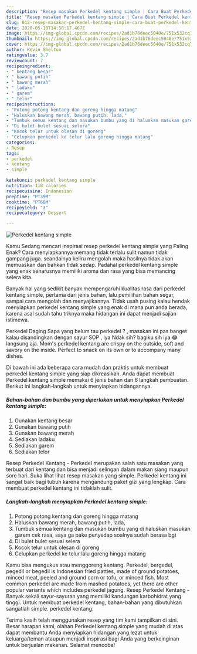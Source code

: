 ```yaml
---
description: "Resep masakan Perkedel kentang simple | Cara Buat Perkedel kentang simple Yang Sedap"
title: "Resep masakan Perkedel kentang simple | Cara Buat Perkedel kentang simple Yang Sedap"
slug: 812-resep-masakan-perkedel-kentang-simple-cara-buat-perkedel-kentang-simple-yang-sedap
date: 2020-05-10T14:58:17.467Z
image: https://img-global.cpcdn.com/recipes/2ad1b76deec5040e/751x532cq70/perkedel-kentang-simple-foto-resep-utama.jpg
thumbnail: https://img-global.cpcdn.com/recipes/2ad1b76deec5040e/751x532cq70/perkedel-kentang-simple-foto-resep-utama.jpg
cover: https://img-global.cpcdn.com/recipes/2ad1b76deec5040e/751x532cq70/perkedel-kentang-simple-foto-resep-utama.jpg
author: Kevin Shelton
ratingvalue: 3.7
reviewcount: 7
recipeingredient:
- " kentang besar"
- " bawang putih"
- " bawang merah"
- " ladaku"
- " garem"
- " telor"
recipeinstructions:
- "Potong potong kentang dan goreng hingga matang"
- "Haluskan bawang merah, bawang putih, lada,"
- "Tumbuk semua kentang dan masukan bumbu yang di haluskan masukan garem cek rasa, saya ga pake penyedap soalnya sudah berasa bgt"
- "Di bulet bulet sesuai selera"
- "Kocok telur untuk olesan di goreng"
- "Celupkan perkedel ke telur lalu goreng hingga matang"
categories:
- Resep
tags:
- perkedel
- kentang
- simple

katakunci: perkedel kentang simple 
nutrition: 118 calories
recipecuisine: Indonesian
preptime: "PT39M"
cooktime: "PT60M"
recipeyield: "3"
recipecategory: Dessert

---
```



![Perkedel kentang simple](https://img-global.cpcdn.com/recipes/2ad1b76deec5040e/751x532cq70/perkedel-kentang-simple-foto-resep-utama.jpg)

Kamu Sedang mencari inspirasi resep perkedel kentang simple yang Paling Enak? Cara menyiapkannya memang tidak terlalu sulit namun tidak gampang juga. seandainya keliru mengolah maka hasilnya tidak akan memuaskan dan bahkan tidak sedap. Padahal perkedel kentang simple yang enak seharusnya memiliki aroma dan rasa yang bisa memancing selera kita.

Banyak hal yang sedikit banyak mempengaruhi kualitas rasa dari perkedel kentang simple, pertama dari jenis bahan, lalu pemilihan bahan segar, sampai cara mengolah dan menyajikannya. Tidak usah pusing kalau hendak menyiapkan perkedel kentang simple yang enak di mana pun anda berada, karena asal sudah tahu triknya maka hidangan ini dapat menjadi sajian istimewa.

Perkedel Daging Sapa yang belum tau perkedel ? , masakan ini pas banget kalau disandingkan dengan sayur SOP , iya Ndak sih? bagiku sih iya 😂 langsung aja. Mom&#39;s perkedel kentang are crispy on the outside, soft and savory on the inside. Perfect to snack on its own or to accompany many dishes.


Di bawah ini ada beberapa cara mudah dan praktis untuk membuat perkedel kentang simple yang siap dikreasikan. Anda dapat membuat Perkedel kentang simple memakai 6 jenis bahan dan 6 langkah pembuatan. Berikut ini langkah-langkah untuk menyiapkan hidangannya.

<!--inarticleads1-->

##### Bahan-bahan dan bumbu yang diperlukan untuk menyiapkan Perkedel kentang simple:

1. Gunakan  kentang besar
1. Gunakan  bawang putih
1. Gunakan  bawang merah
1. Sediakan  ladaku
1. Sediakan  garem
1. Sediakan  telor


Resep Perkedel Kentang - Perkedel merupakan salah satu masakan yang terbuat dari kentang dan bisa menjadi selingan dalam makan siang maupun sore hari. Suka lihat lihat resep masakan yang simple. Perkedel kentang ini sangat baik bagi tubuh karena mengandung paket gizi yang lengkap. Cara membuat perkedel kentang ini tidaklah sulit. 

<!--inarticleads2-->

##### Langkah-langkah menyiapkan Perkedel kentang simple:

1. Potong potong kentang dan goreng hingga matang
1. Haluskan bawang merah, bawang putih, lada,
1. Tumbuk semua kentang dan masukan bumbu yang di haluskan masukan garem cek rasa, saya ga pake penyedap soalnya sudah berasa bgt
1. Di bulet bulet sesuai selera
1. Kocok telur untuk olesan di goreng
1. Celupkan perkedel ke telur lalu goreng hingga matang


Kamu bisa mengukus atau menggoreng kentang. Perkedel, bergedel, pegedil or begedil is Indonesian fried patties, made of ground potatoes, minced meat, peeled and ground corn or tofu, or minced fish. Most common perkedel are made from mashed potatoes, yet there are other popular variants which includes perkedel jagung. Resep Perkedel Kentang - Banyak sekali sayur-sayuran yang memiliki kandungan karbohidrat yang tinggi. Untuk membuat perkedel kentang, bahan-bahan yang dibutuhkan sangatlah simple. perkedel kentang. 

Terima kasih telah menggunakan resep yang tim kami tampilkan di sini. Besar harapan kami, olahan Perkedel kentang simple yang mudah di atas dapat membantu Anda menyiapkan hidangan yang lezat untuk keluarga/teman ataupun menjadi inspirasi bagi Anda yang berkeinginan untuk berjualan makanan. Selamat mencoba!
